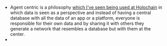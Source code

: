 - Agent centric is a philosophy [which I've seen being used at Holochain](https://forum.holochain.org/t/what-does-agent-centric-mean-how-is-it-different-than-data-centric/190) in which data is seen as a perspective and instead of having a central database with all the data of an app or a platform, everyone is responsible for their own data and by sharing it with others they generate a network that resembles a database but with them at the center.
-